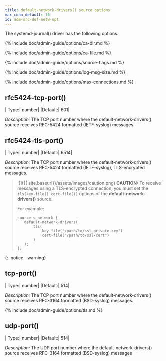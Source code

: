 ```yaml
---
title: default-network-drivers() source options
max_conn_default: 10
id: adm-src-def-netw-opt
---
```


The systemd-journal() driver has the following options.

{% include doc/admin-guide/options/ca-dir.md %}

{% include doc/admin-guide/options/ca-file.md %}

{% include doc/admin-guide/options/source-flags.md %}

{% include doc/admin-guide/options/log-msg-size.md %}

{% include doc/admin-guide/options/max-connections.md %}

## rfc5424-tcp-port()

|  Type:|      number|
|Default:|   601|

*Description:* The TCP port number where the default-network-drivers()
source receives RFC-5424 formatted (IETF-syslog) messages.

## rfc5424-tls-port()

|  Type:|      number|
|Default:|   6514|

*Description:* The TCP port number where the default-network-drivers()
source receives RFC-5424 formatted (IETF-syslog), TLS-encrypted messages.

>![]({{ site.baseurl}}/assets/images/caution.png) **CAUTION:** To receive messages
>using a TLS-encrypted connection, you must set the `tls(key-file() cert-file())`
>options of the **default-network-drivers()** source.
>  
>For example:
>  
>```config
>source s_network {
>    default-network-drivers(
>        tls(
>            key-file("/path/to/ssl-private-key")
>            cert-file("/path/to/ssl-cert")
>        )
>    );
>};
>```
>
{: .notice--warning}

## tcp-port()

|  Type:|      number|
  |Default:|   514|

*Description:* The TCP port number where the default-network-drivers()
source receives RFC-3164 formatted (BSD-syslog) messages.

{% include doc/admin-guide/options/tls.md %}

## udp-port()

|  Type:|      number|
  |Default:|   514|

*Description:* The UDP port number where the default-network-drivers()
source receives RFC-3164 formatted (BSD-syslog) messages

